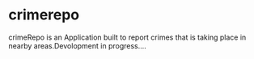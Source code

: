 # crimerepo
crimeRepo is an Application built to report crimes that is taking place in nearby areas.Devolopment in progress....
